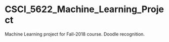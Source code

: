 # CSCI_5622_Machine_Learning_Project
Machine Learning project for Fall-2018 course. Doodle recognition.
